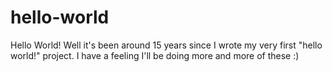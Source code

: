 # hello-world
Hello World!
Well it's been around 15 years since I wrote my very first "hello world!" project.
I have a feeling I'll be doing more and more of these :)
